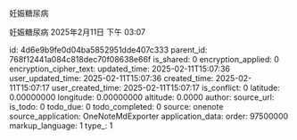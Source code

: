 妊娠糖尿病

妊娠糖尿病
2025年2月11日
下午 03:07


id: 4d6e9b9fe0d04ba5852951dde407c333
parent_id: 768f12441a084c818dec70f08638e66f
is_shared: 0
encryption_applied: 0
encryption_cipher_text: 
updated_time: 2025-02-11T15:07:36
user_updated_time: 2025-02-11T15:07:36
created_time: 2025-02-11T15:07:17
user_created_time: 2025-02-11T15:07:17
is_conflict: 0
latitude: 0.00000000
longitude: 0.00000000
altitude: 0.0000
author: 
source_url: 
is_todo: 0
todo_due: 0
todo_completed: 0
source: onenote
source_application: OneNoteMdExporter
application_data: 
order: 97500000
markup_language: 1
type_: 1